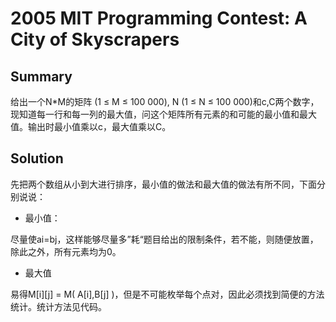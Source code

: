 # 2005 MIT Programming Contest: A City of Skyscrapers
## Summary

给出一个N*M的矩阵 (1 ≤ M ≤ 100 000), N (1 ≤ N ≤ 100 000)和c,C两个数字，现知道每一行和每一列的最大值，问这个矩阵所有元素的和可能的最小值和最大值。输出时最小值乘以c，最大值乘以C。
## Solution

先把两个数组从小到大进行排序，最小值的做法和最大值的做法有所不同，下面分别说说：

* 最小值： 

尽量使ai=bj，这样能够尽量多”耗“题目给出的限制条件，若不能，则随便放置，除此之外，所有元素均为0。

* 最大值 

易得M[i][j] = M( A[i],B[j] )，但是不可能枚举每个点对，因此必须找到简便的方法统计。统计方法见代码。 
